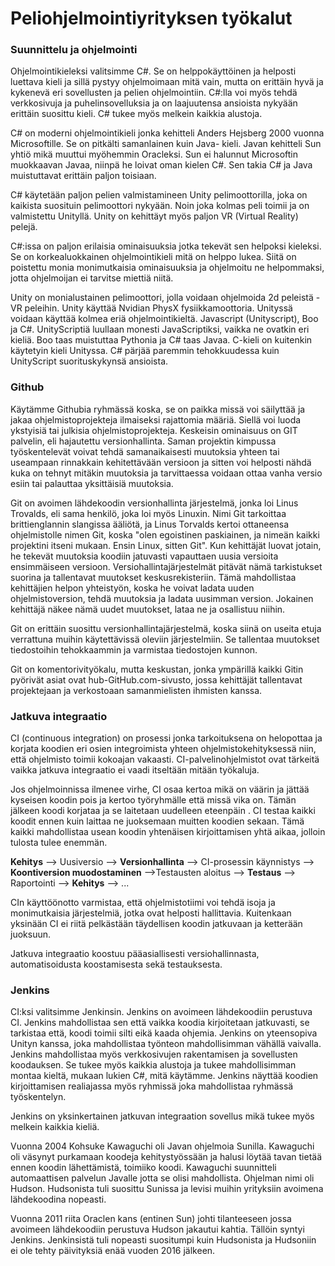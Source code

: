 # Peliohjelmointiyrityksen työkalut

 ### Suunnittelu ja ohjelmointi
 Ohjelmointikieleksi valitsimme C#. Se on helppokäyttöinen ja helposti luettava kieli ja sillä pystyy ohjelmoimaan mitä vain, mutta on erittäin hyvä ja kykenevä eri sovellusten ja pelien ohjelmointiin. C#:lla voi myös tehdä verkkosivuja ja puhelinsovelluksia ja on laajuutensa ansioista nykyään erittäin suosittu kieli. C# tukee myös melkein kaikkia alustoja.
 
 C# on moderni ohjelmointikieli jonka kehitteli Anders Hejsberg 2000 vuonna Microsoftille. Se on pitkälti samanlainen kuin Java- kieli. Javan kehitteli Sun yhtiö mikä muuttui myöhemmin Oracleksi. Sun ei halunnut Microsoftin muokkaavan Javaa, niinpä he loivat oman kielen C#. Sen takia C# ja Java muistuttavat erittäin paljon toisiaan.
 
 C# käytetään paljon pelien valmistamineen Unity pelimoottorilla, joka on kaikista suosituin pelimoottori nykyään. Noin joka kolmas peli toimii ja on valmistettu Unityllä. Unity on kehittäyt myös paljon VR (Virtual Reality) pelejä.
 
 C#:issa on paljon erilaisia ominaisuuksia jotka tekevät sen helpoksi kieleksi. Se on korkealuokkainen ohjelmointikieli mitä on helppo lukea. Siitä on poistettu monia monimutkaisia ominaisuuksia ja ohjelmoitu ne helpommaksi, jotta ohjelmoijan ei tarvitse miettiä niitä. 

 Unity on monialustainen pelimoottori, jolla voidaan ohjelmoida 2d peleistä - VR peleihin. Unity käyttää Nvidian PhysX fysiikkamoottoria. Unityssä voidaan käyttää kolmea eriä ohjelmointikieltä. Javascript (Unityscript), Boo ja C#. UnityScriptiä luullaan monesti JavaScriptiksi, vaikka ne ovatkin eri kieliä. Boo taas muistuttaa Pythonia ja C# taas Javaa. C-kieli on kuitenkin käytetyin kieli Unityssa. C# pärjää paremmin tehokkuudessa kuin UnityScript suorituskykynsä 
 ansioista. 
 
 ### Github
 
 Käytämme Githubia ryhmässä koska, se on paikka missä voi säilyttää ja jakaa ohjelmistoprojekteja ilmaiseksi rajattomia määriä. Siellä voi luoda ykstyisiä tai julkisia ohjelmistoprojekteja. Keskeisin ominaisuus on GIT palvelin, eli hajautettu versionhallinta. Saman projektin kimpussa työskentelevät voivat tehdä samanaikaisesti muutoksia yhteen tai useampaan rinnakkain kehitettävään versioon ja sitten voi helposti nähdä kuka on tehnyt mitäkin muutoksia ja tarvittaessa voidaan ottaa vanha versio esiin tai palauttaa yksittäisiä muutoksia.
 
 Git on avoimen lähdekoodin versionhallinta järjestelmä, jonka loi Linus Trovalds, eli sama henkilö, joka loi myös Linuxin. Nimi Git tarkoittaa brittienglannin slangissa ääliötä, ja Linus Torvalds kertoi ottaneensa ohjelmistolle nimen Git, koska "olen egoistinen paskiainen, ja nimeän kaikki projektini itseni mukaan. Ensin Linux, sitten Git". Kun kehittäjät luovat jotain, he tekevät muutoksia koodiin jatuvasti vapauttaen uusia versioita ensimmäiseen versioon. Versiohallintajärjestelmät pitävät nämä tarkistukset suorina ja tallentavat muutokset keskusrekisteriin. Tämä mahdollistaa kehittäjien helpon yhteistyön, koska he voivat ladata uuden ohjelmistoversion, tehdä muutoksia ja ladata uusimman version. Jokainen kehittäjä näkee nämä uudet muutokset, lataa ne ja osallistuu niihin.
 
 Git on erittäin suosittu versionhallintajärjestelmä, koska siinä on useita etuja verrattuna muihin käytettävissä oleviin järjestelmiin. Se tallentaa muutokset tiedostoihin tehokkaammin ja varmistaa tiedostojen kunnon. 
 
  Git on komentorivityökalu, mutta keskustan, jonka ympärillä kaikki Gitin pyörivät asiat ovat hub-GitHub.com-sivusto, jossa kehittäjät tallentavat projektejaan ja verkostoaan samanmielisten ihmisten kanssa.

 
 ### Jatkuva integraatio
 
 CI (continuous integration) on prosessi jonka tarkoituksena on helopottaa ja korjata koodien eri osien integroimista yhteen ohjelmistokehityksessä niin, että ohjelmisto toimii kokoajan vakaasti. CI-palvelinohjelmistot ovat tärkeitä vaikka jatkuva integraatio ei vaadi itseltään mitään työkaluja.
 
 Jos ohjelmoinnissa ilmenee virhe, CI osaa kertoa mikä on väärin ja jättää kyseisen koodin pois ja kertoo työryhmälle että missä vika on. Tämän jälkeen koodi korjataa ja se laitetaan uudelleen eteenpäin . CI testaa kaikki koodit ennen kuin laittaa ne juoksemaan muitten koodien sekaan. Tämä kaikki mahdollistaa usean koodin yhtenäisen kirjoittamisen yhtä aikaa, jolloin tulosta tulee enemmän.
 
**Kehitys** --> Uusiversio --> **Versionhallinta** --> CI-prosessin käynnistys --> **Koontiversion muodostaminen** -->Testausten aloitus --> **Testaus** --> Raportointi --> **Kehitys** --> ...
 
 CIn käyttöönotto  varmistaa, että ohjelmistotiimi voi tehdä isoja ja monimutkaisia järjestelmiä, jotka ovat helposti hallittavia. Kuitenkaan yksinään CI ei riitä pelkästään täydellisen koodin jatkuvaan ja ketterään juoksuun.
 
 Jatkuva integraatio koostuu pääasiallisesti versiohallinnasta, automatisoidusta koostamisesta sekä testauksesta.
 
 ### Jenkins
 
 CI:ksi valitsimme Jenkinsin. Jenkins on avoimeen lähdekoodiin perustuva CI. Jenkins mahdollistaa sen että vaikka koodia kirjoitetaan jatkuvasti, se tarkistaa että, koodi toimii silti eikä kaada ohjemia. Jenkins on yteensopiva Unityn kanssa, joka mahdollistaa työnteon mahdollisimman vähällä vaivalla. Jenkins mahdollistaa myös verkkosivujen rakentamisen ja sovellusten koodauksen. Se tukee myös kaikkia alustoja ja tukee mahdollisimman montaa kieltä, mukaan lukien C#, mitä käytämme. Jenkins näyttää koodien kirjoittamisen realiajassa myös ryhmissä joka mahdollistaa ryhmässä työskentelyn.
 
 Jenkins on yksinkertainen jatkuvan integraation sovellus mikä tukee myös melkein kaikkia kieliä. 
 
 Vuonna 2004 Kohsuke Kawaguchi oli Javan ohjelmoia Sunilla. Kawaguchi oli väsynyt purkamaan koodeja kehitystyössään ja halusi löytää tavan tietää ennen koodin lähettämistä, toimiiko koodi. Kawaguchi suunnitteli automaattisen palvelun Javalle jotta se olisi mahdollista. Ohjelman nimi oli Hudson. Hudsonista tuli suosittu Sunissa ja levisi muihin yrityksiin avoimena lähdekoodina nopeasti.
 
 Vuonna 2011 riita Oraclen kans (entinen Sun) johti tilanteeseen jossa avoimeen lähdekoodiin perustuva Hudson jakautui kahtia. Tällöin syntyi Jenkins. Jenkinsistä tuli nopeasti suositumpi kuin Hudsonista ja Hudsoniin ei ole tehty päivityksiä enää vuoden 2016 jälkeen.
 

 
 

 
